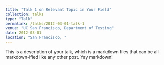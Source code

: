 ```yaml
---
title: "Talk 1 on Relevant Topic in Your Field"
collection: talks
type: "Talk"
permalink: /talks/2012-03-01-talk-1
venue: "UC San Francisco, Department of Testing"
date: 2012-03-01
location: "San Francisco, "
---
```


This is a description of your talk, which is a markdown files that can be all markdown-ified like any other post. Yay markdown!
